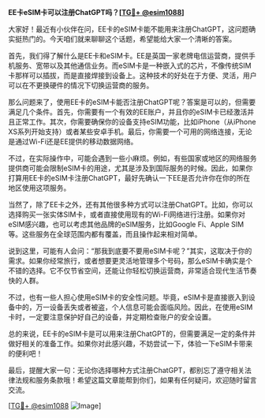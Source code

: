 **EE卡eSIM卡可以注册ChatGPT吗？[[TG💪+ @esim1088](https://t.me/s/esim1088)]**

大家好！最近有小伙伴在问，EE卡的eSIM卡能不能用来注册ChatGPT，这问题确实挺热门的。今天咱们就来聊聊这个话题，希望能给大家一个清晰的答案。

首先，我们得了解什么是EE卡和eSIM卡。EE是英国一家老牌电信运营商，提供手机服务、宽带以及其他通信业务。而eSIM卡是一种嵌入式的芯片，不像传统SIM卡那样可以插拔，而是直接焊接到设备上。这种技术的好处在于方便、灵活，用户可以在不更换硬件的情况下切换运营商的服务。

那么问题来了，使用EE卡的eSIM卡能否注册ChatGPT呢？答案是可以的，但需要满足几个条件。首先，你需要有一个有效的EE账户，并且你的eSIM卡已经激活并且正常工作。其次，你需要确保你的设备支持eSIM功能，比如iPhone（从iPhone XS系列开始支持）或者某些安卓手机。最后，你需要一个可用的网络连接，无论是通过Wi-Fi还是EE提供的移动数据网络。

不过，在实际操作中，可能会遇到一些小麻烦。例如，有些国家或地区的网络服务提供商可能会限制eSIM卡的用途，尤其是涉及到国际服务的时候。因此，如果你打算用EE卡的eSIM卡注册ChatGPT，最好先确认一下EE是否允许你在你的所在地区使用这项服务。

当然了，除了EE卡之外，还有其他很多种方式可以注册ChatGPT。比如，你可以选择购买一张实体SIM卡，或者直接使用现有的Wi-Fi网络进行注册。如果你对eSIM感兴趣，也可以考虑其他品牌的eSIM服务，比如Google Fi、Apple SIM等。这些服务在全球范围内都有覆盖，而且操作起来相对简单。

说到这里，可能有人会问：“那我到底要不要用eSIM卡呢？”其实，这取决于你的需求。如果你经常旅行，或者想要更灵活地管理多个号码，那么eSIM卡确实是个不错的选择。它不仅节省空间，还能让你轻松切换运营商，非常适合现代生活节奏快的人群。

不过，也有一些人担心使用eSIM卡的安全性问题。毕竟，eSIM卡是直接嵌入到设备中的，万一设备丢失或者被盗，个人信息可能会面临风险。因此，在使用eSIM卡时，一定要注意保护好自己的设备，并定期检查账户的安全设置。

总的来说，EE卡的eSIM卡是可以用来注册ChatGPT的，但需要满足一定的条件并做好相关的准备工作。如果你对此感兴趣，不妨尝试一下，体验一下eSIM卡带来的便利吧！

最后，提醒大家一句：无论你选择哪种方式注册ChatGPT，都别忘了遵守相关法律法规和服务条款哦！希望这篇文章能帮到你们，如果有任何疑问，欢迎随时留言交流。

[[TG💪+ @esim1088](https://t.me/s/esim1088) ![Image](https://i.postimg.cc/4NQfJmqS/Snipaste-2025-05-13-00-14-12.png)]